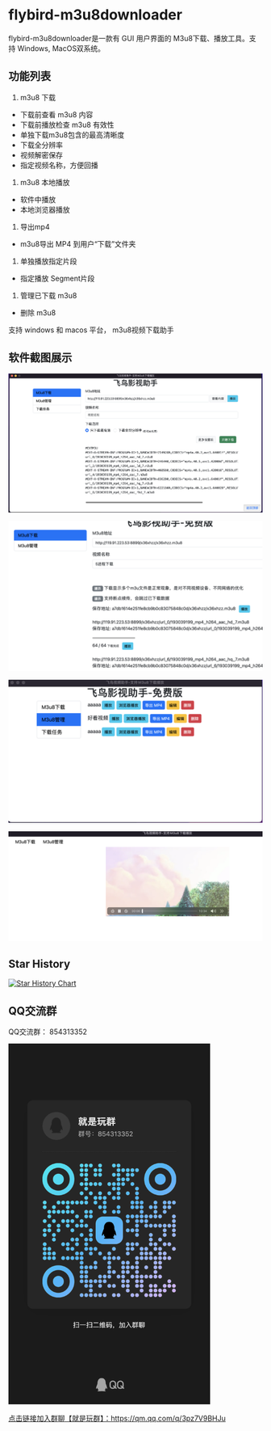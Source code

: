 # flybird-m3u8downloader
flybird-m3u8downloader是一款有 GUI 用户界面的 M3u8下载、播放工具。支持 Windows, MacOS双系统。

## 功能列表
 1. m3u8 下载
   - 下载前查看 m3u8 内容
   - 下载前播放检查 m3u8 有效性
   - 单独下载m3u8包含的最高清晰度
   - 下载全分辨率
   - 视频解密保存
   - 指定视频名称，方便回播
 1. m3u8 本地播放
   - 软件中播放
   - 本地浏览器播放
 1. 导出mp4
   - m3u8导出 MP4 到用户“下载”文件夹
 1. 单独播放指定片段
   - 指定播放 Segment片段
 1. 管理已下载 m3u8
   - 删除 m3u8
 


支持 windows 和 macos 平台， m3u8视频下载助手


## 软件截图展示
![FlyBird M3u8 download](download-preview.png)

![FlyBird M3u8 download](download.png)

![FlyBird M3u8 manage](./manage.png) 

![FlyBird M3u8 play](play.png) 


## Star History

[![Star History Chart](https://api.star-history.com/svg?repos=youwen21/flybird-m3u8downloader&type=Date)](https://star-history.com/#youwen21/flybird-m3u8downloader&Date)

## QQ交流群
QQ交流群： 854313352  

<img src="qrcode_1717081395364.jpg" width="400" >  

<a href="https://qm.qq.com/q/3pz7V9BHJu">点击链接加入群聊【就是玩群】：https://qm.qq.com/q/3pz7V9BHJu</a>

